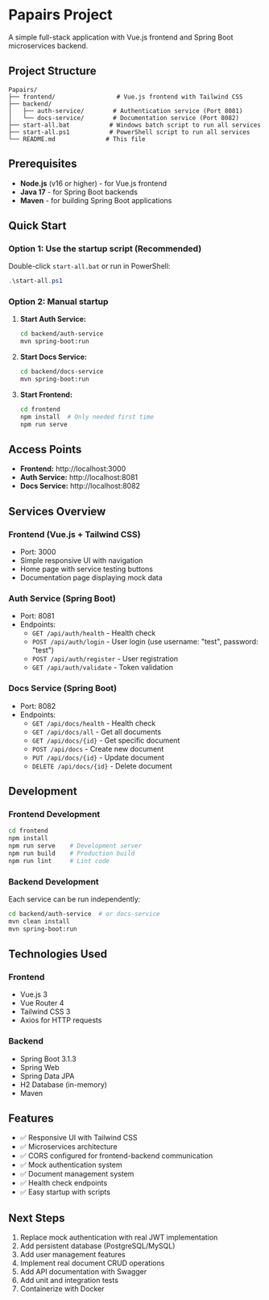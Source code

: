 # Papairs Project

A simple full-stack application with Vue.js frontend and Spring Boot microservices backend.

## Project Structure

```
Papairs/
├── frontend/                 # Vue.js frontend with Tailwind CSS
├── backend/
│   ├── auth-service/        # Authentication service (Port 8081)
│   └── docs-service/        # Documentation service (Port 8082)
├── start-all.bat           # Windows batch script to run all services
├── start-all.ps1           # PowerShell script to run all services
└── README.md              # This file
```

## Prerequisites

- **Node.js** (v16 or higher) - for Vue.js frontend
- **Java 17** - for Spring Boot backends
- **Maven** - for building Spring Boot applications

## Quick Start

### Option 1: Use the startup script (Recommended)

Double-click `start-all.bat` or run in PowerShell:
```powershell
.\start-all.ps1
```

### Option 2: Manual startup

1. **Start Auth Service:**
   ```bash
   cd backend/auth-service
   mvn spring-boot:run
   ```

2. **Start Docs Service:**
   ```bash
   cd backend/docs-service  
   mvn spring-boot:run
   ```

3. **Start Frontend:**
   ```bash
   cd frontend
   npm install  # Only needed first time
   npm run serve
   ```

## Access Points

- **Frontend:** http://localhost:3000
- **Auth Service:** http://localhost:8081
- **Docs Service:** http://localhost:8082

## Services Overview

### Frontend (Vue.js + Tailwind CSS)
- Port: 3000
- Simple responsive UI with navigation
- Home page with service testing buttons
- Documentation page displaying mock data

### Auth Service (Spring Boot)
- Port: 8081
- Endpoints:
  - `GET /api/auth/health` - Health check
  - `POST /api/auth/login` - User login (use username: "test", password: "test")
  - `POST /api/auth/register` - User registration
  - `GET /api/auth/validate` - Token validation

### Docs Service (Spring Boot)  
- Port: 8082
- Endpoints:
  - `GET /api/docs/health` - Health check
  - `GET /api/docs/all` - Get all documents
  - `GET /api/docs/{id}` - Get specific document
  - `POST /api/docs` - Create new document
  - `PUT /api/docs/{id}` - Update document
  - `DELETE /api/docs/{id}` - Delete document

## Development

### Frontend Development
```bash
cd frontend
npm install
npm run serve    # Development server
npm run build    # Production build
npm run lint     # Lint code
```

### Backend Development
Each service can be run independently:
```bash
cd backend/auth-service  # or docs-service
mvn clean install
mvn spring-boot:run
```

## Technologies Used

### Frontend
- Vue.js 3
- Vue Router 4
- Tailwind CSS 3
- Axios for HTTP requests

### Backend
- Spring Boot 3.1.3
- Spring Web
- Spring Data JPA
- H2 Database (in-memory)
- Maven

## Features

- ✅ Responsive UI with Tailwind CSS
- ✅ Microservices architecture
- ✅ CORS configured for frontend-backend communication
- ✅ Mock authentication system
- ✅ Document management system
- ✅ Health check endpoints
- ✅ Easy startup with scripts

## Next Steps

1. Replace mock authentication with real JWT implementation
2. Add persistent database (PostgreSQL/MySQL)
3. Add user management features
4. Implement real document CRUD operations
5. Add API documentation with Swagger
6. Add unit and integration tests
7. Containerize with Docker